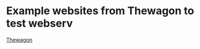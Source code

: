 Example websites from Thewagon to test webserv
========
[Thewagon](https://themewagon.com/theme-tag/open-source/)
